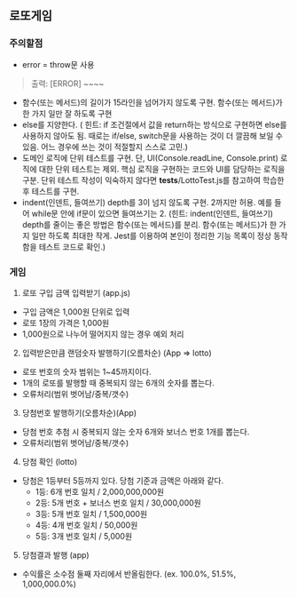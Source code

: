 ## 로또게임

### 주의할점
- error = throw문 사용
> 출력: [ERROR] ~~~~
- 함수(또는 메서드)의 길이가 15라인을 넘어가지 않도록 구현. 함수(또는 메서드)가 한 가지 일만 잘 하도록 구현
- else를 지양한다.
 ( 힌트: if 조건절에서 값을 return하는 방식으로 구현하면 else를 사용하지 않아도 됨. 때로는 if/else, switch문을 사용하는 것이 더 깔끔해 보일 수 있음. 어느 경우에 쓰는 것이 적절할지 스스로 고민.)
- 도메인 로직에 단위 테스트를 구현. 단, UI(Console.readLine, Console.print) 로직에 대한 단위 테스트는 제외.
핵심 로직을 구현하는 코드와 UI를 담당하는 로직을 구분. 단위 테스트 작성이 익숙하지 않다면 __tests__/LottoTest.js를 참고하여 학습한 후 테스트를 구현.
- indent(인덴트, 들여쓰기) depth를 3이 넘지 않도록 구현. 2까지만 허용.
예를 들어 while문 안에 if문이 있으면 들여쓰기는 2.
 (힌트: indent(인덴트, 들여쓰기) depth를 줄이는 좋은 방법은 함수(또는 메서드)를 분리. 함수(또는 메서드)가 한 가지 일만 하도록 최대한 작게. Jest를 이용하여 본인이 정리한 기능 목록이 정상 동작함을 테스트 코드로 확인.)

### 게임
1. 로또 구입 금액 입력받기 (app.js)
 - 구입 금액은 1,000원 단위로 입력 
 - 로또 1장의 가격은 1,000원
 - 1,000원으로 나누어 떨어지지 않는 경우 예외 처리
 
2. 입력받은만큼 랜덤숫자 발행하기(오름차순) (App => lotto)
- 로또 번호의 숫자 범위는 1~45까지이다.
- 1개의 로또를 발행할 때 중복되지 않는 6개의 숫자를 뽑는다.
- 오류처리(범위 벗어남/중복/갯수)


3. 당첨번호 발행하기(오름차순)(App)
- 당첨 번호 추첨 시 중복되지 않는 숫자 6개와 보너스 번호 1개를 뽑는다.
- 오류처리(범위 벗어남/중복/갯수)

4. 당첨 확인 (lotto)
- 당첨은 1등부터 5등까지 있다. 당첨 기준과 금액은 아래와 같다.
    - 1등: 6개 번호 일치 / 2,000,000,000원
    - 2등: 5개 번호 + 보너스 번호 일치 / 30,000,000원
    - 3등: 5개 번호 일치 / 1,500,000원
    - 4등: 4개 번호 일치 / 50,000원
    - 5등: 3개 번호 일치 / 5,000원

5. 당첨결과 발행 (app)
- 수익률은 소수점 둘째 자리에서 반올림한다. (ex. 100.0%, 51.5%, 1,000,000.0%)

